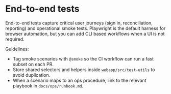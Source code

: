 # End-to-end tests

End-to-end tests capture critical user journeys (sign in, reconciliation, reporting) and
operational smoke tests. Playwright is the default harness for browser automation, but you
can add CLI based workflows when a UI is not required.

Guidelines:

* Tag smoke scenarios with `@smoke` so the CI workflow can run a fast subset on each PR.
* Store shared selectors and helpers inside `webapp/src/test-utils` to avoid duplication.
* When a scenario maps to an ops procedure, link to the relevant playbook in
  `docs/ops/runbook.md`.
